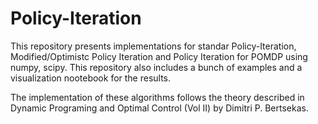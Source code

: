 # Policy-Iteration
This repository presents implementations for standar Policy-Iteration, Modified/Optimistc Policy Iteration and Policy Iteration for POMDP using numpy, scipy. 
This repository also includes a bunch of examples and a visualization nootebook for the results.

The implementation of these algorithms follows the theory described in Dynamic Programing and Optimal Control (Vol II) by Dimitri P. Bertsekas. 
